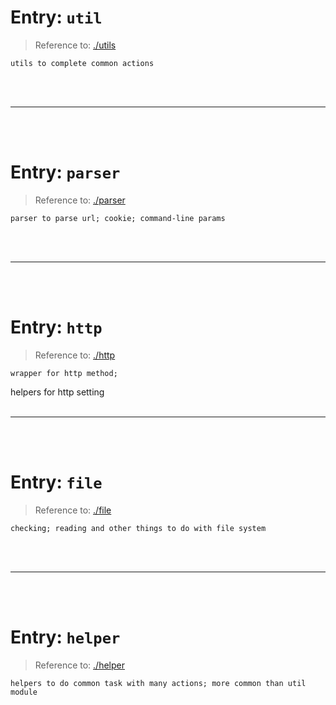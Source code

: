 # Entry: `util`

> Reference to: [./utils](./utils)

    utils to complete common actions
<br/>
<br/>



---


<br/>
<br/>

# Entry: `parser`

> Reference to: [./parser](./parser)

    parser to parse url; cookie; command-line params
<br/>
<br/>



---


<br/>
<br/>

# Entry: `http`

> Reference to: [./http](./http)

    wrapper for http method;

helpers for http setting
<br/>
<br/>



---


<br/>
<br/>

# Entry: `file`

> Reference to: [./file](./file)

    checking; reading and other things to do with file system
<br/>
<br/>



---


<br/>
<br/>

# Entry: `helper`

> Reference to: [./helper](./helper)

    helpers to do common task with many actions; more common than util module